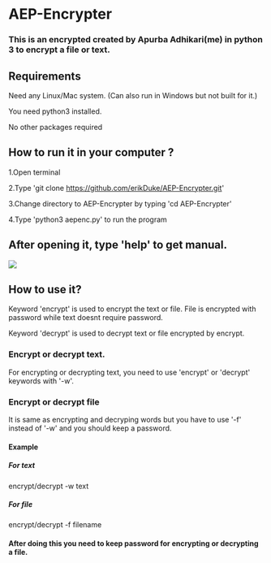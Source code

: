 # AEP-Encrypter
### This is an encrypted created by Apurba Adhikari(me) in python 3 to encrypt a file or text.

## Requirements

Need any Linux/Mac system. (Can also run in Windows but not built for it.)

You need python3 installed.

No other packages required


## How to run it in your computer ?

1.Open terminal

2.Type 'git clone https://github.com/erikDuke/AEP-Encrypter.git'

3.Change directory to AEP-Encrypter by typing 'cd AEP-Encrypter'

4.Type 'python3 aepenc.py' to run the program


## After opening it, type 'help' to get manual.

<img src="https://imgur.com/1LJh7rz.png">

## How to use it?

Keyword 'encrypt' is used to encrypt the text or file.
File is encrypted with password while text doesnt require password.

Keyword 'decrypt' is used to decrypt text or file encrypted by encrypt.

### Encrypt or decrypt text.
For encrypting or decrypting text, you need to use 'encrypt' or 'decrypt' keywords with '-w'.
  
### Encrypt or decrypt file
It is same as encrypting and decryping words but you have to use '-f' instead of '-w' and you should keep a password.

#### Example
##### For text
encrypt/decrypt -w text
##### For file
encrypt/decrypt -f filename

  
 #### After doing this you need to keep password for encrypting or decrypting a file.
